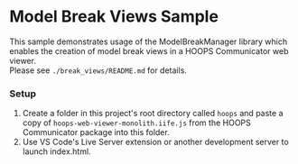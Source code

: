# Model Break Views Sample
This sample demonstrates usage of the ModelBreakManager library which enables the creation of model break views in a HOOPS Communicator web viewer.  
Please see `./break_views/README.md` for details.

### Setup
1. Create a folder in this project's root directory called `hoops` and paste a copy of `hoops-web-viewer-monolith.iife.js` from the HOOPS Communicator package into this folder.
2. Use VS Code's Live Server extension or another development server to launch index.html.